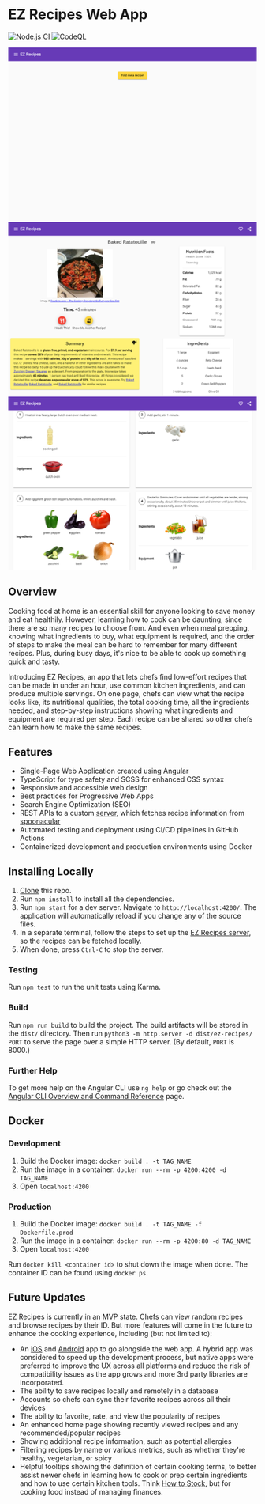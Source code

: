 # EZ Recipes Web App

[![Node.js CI](https://github.com/Abhiek187/ez-recipes-web/actions/workflows/node.js.yml/badge.svg)](https://github.com/Abhiek187/ez-recipes-web/actions/workflows/node.js.yml)
[![CodeQL](https://github.com/Abhiek187/ez-recipes-web/actions/workflows/codeql.yml/badge.svg)](https://github.com/Abhiek187/ez-recipes-web/actions/workflows/codeql.yml)

<div>
    <img src="screenshots/img-1.png" alt="Home screen" width="600">
    <img src="screenshots/img-2.png" alt="Baked Ratatouille, recipe heading" width="600">
    <img src="screenshots/img-3.png" alt="Baked Ratatouille, instructions" width="600">
</div>

## Overview

Cooking food at home is an essential skill for anyone looking to save money and eat healthily. However, learning how to cook can be daunting, since there are so many recipes to choose from. And even when meal prepping, knowing what ingredients to buy, what equipment is required, and the order of steps to make the meal can be hard to remember for many different recipes. Plus, during busy days, it's nice to be able to cook up something quick and tasty.

Introducing EZ Recipes, an app that lets chefs find low-effort recipes that can be made in under an hour, use common kitchen ingredients, and can produce multiple servings. On one page, chefs can view what the recipe looks like, its nutritional qualities, the total cooking time, all the ingredients needed, and step-by-step instructions showing what ingredients and equipment are required per step. Each recipe can be shared so other chefs can learn how to make the same recipes.

## Features

- Single-Page Web Application created using Angular
- TypeScript for type safety and SCSS for enhanced CSS syntax
- Responsive and accessible web design
- Best practices for Progressive Web Apps
- Search Engine Optimization (SEO)
- REST APIs to a custom [server](https://github.com/Abhiek187/ez-recipes-server), which fetches recipe information from [spoonacular](https://spoonacular.com/food-api)
- Automated testing and deployment using CI/CD pipelines in GitHub Actions
- Containerized development and production environments using Docker

## Installing Locally

1. [Clone](https://github.com/Abhiek187/ez-recipes-web.git) this repo.
2. Run `npm install` to install all the dependencies.
3. Run `npm start` for a dev server. Navigate to `http://localhost:4200/`. The application will automatically reload if you change any of the source files.
4. In a separate terminal, follow the steps to set up the [EZ Recipes server](https://github.com/Abhiek187/ez-recipes-server#installing-locally), so the recipes can be fetched locally.
5. When done, press `Ctrl-C` to stop the server.

### Testing

Run `npm test` to run the unit tests using Karma.

### Build

Run `npm run build` to build the project. The build artifacts will be stored in the `dist/` directory. Then run `python3 -m http.server -d dist/ez-recipes/ PORT` to serve the page over a simple HTTP server. (By default, `PORT` is 8000.)

### Further Help

To get more help on the Angular CLI use `ng help` or go check out the [Angular CLI Overview and Command Reference](https://angular.io/cli) page.

## Docker

### Development

1. Build the Docker image: `docker build . -t TAG_NAME`
2. Run the image in a container: `docker run --rm -p 4200:4200 -d TAG_NAME`
3. Open `localhost:4200`

### Production

1. Build the Docker image: `docker build . -t TAG_NAME -f Dockerfile.prod`
2. Run the image in a container: `docker run --rm -p 4200:80 -d TAG_NAME`
3. Open `localhost:4200`

Run `docker kill <container id>` to shut down the image when done. The container ID can be found using `docker ps`.

## Future Updates

EZ Recipes is currently in an MVP state. Chefs can view random recipes and browse recipes by their ID. But more features will come in the future to enhance the cooking experience, including (but not limited to):

- An [iOS](https://github.com/Abhiek187/ez-recipes-ios) and [Android](https://github.com/Abhiek187/ez-recipes-android) app to go alongside the web app. A hybrid app was considered to speed up the development process, but native apps were preferred to improve the UX across all platforms and reduce the risk of compatibility issues as the app grows and more 3rd party libraries are incorporated.
- The ability to save recipes locally and remotely in a database
- Accounts so chefs can sync their favorite recipes across all their devices
- The ability to favorite, rate, and view the popularity of recipes
- An enhanced home page showing recently viewed recipes and any recommended/popular recipes
- Showing additional recipe information, such as potential allergies
- Filtering recipes by name or various metrics, such as whether they're healthy, vegetarian, or spicy
- Helpful tooltips showing the definition of certain cooking terms, to better assist newer chefs in learning how to cook or prep certain ingredients and how to use certain kitchen tools. Think [How to Stock](https://github.com/Abhiek187/how-to-stock), but for cooking food instead of managing finances.
